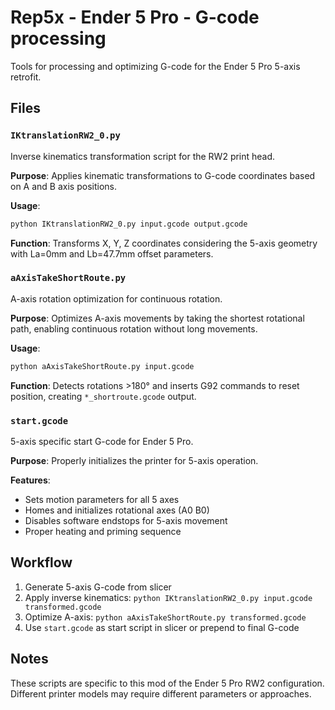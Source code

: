 # Rep5x - Ender 5 Pro - G-code processing

Tools for processing and optimizing G-code for the Ender 5 Pro 5-axis retrofit.

## Files

### `IKtranslationRW2_0.py`
Inverse kinematics transformation script for the RW2 print head.

**Purpose**: Applies kinematic transformations to G-code coordinates based on A and B axis positions.

**Usage**:
```bash
python IKtranslationRW2_0.py input.gcode output.gcode
```

**Function**: Transforms X, Y, Z coordinates considering the 5-axis geometry with La=0mm and Lb=47.7mm offset parameters.

### `aAxisTakeShortRoute.py`
A-axis rotation optimization for continuous rotation.

**Purpose**: Optimizes A-axis movements by taking the shortest rotational path, enabling continuous rotation without long movements.

**Usage**:
```bash
python aAxisTakeShortRoute.py input.gcode
```

**Function**: Detects rotations >180° and inserts G92 commands to reset position, creating `*_shortroute.gcode` output.

### `start.gcode`
5-axis specific start G-code for Ender 5 Pro.

**Purpose**: Properly initializes the printer for 5-axis operation.

**Features**:
- Sets motion parameters for all 5 axes
- Homes and initializes rotational axes (A0 B0)
- Disables software endstops for 5-axis movement
- Proper heating and priming sequence

## Workflow

1. Generate 5-axis G-code from slicer
2. Apply inverse kinematics: `python IKtranslationRW2_0.py input.gcode transformed.gcode`
3. Optimize A-axis: `python aAxisTakeShortRoute.py transformed.gcode`
4. Use `start.gcode` as start script in slicer or prepend to final G-code

## Notes

These scripts are specific to this mod of the Ender 5 Pro RW2 configuration. Different printer models may require different parameters or approaches.